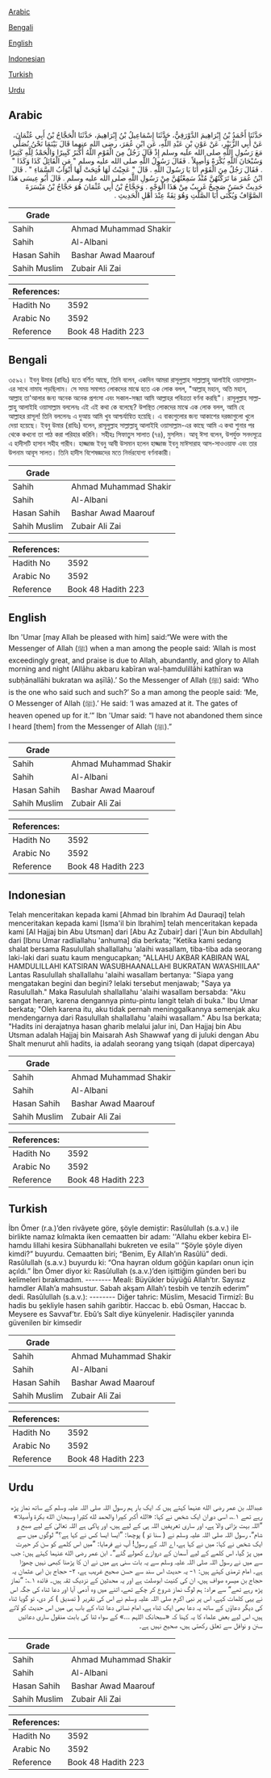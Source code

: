 [Arabic](#arabic)

[Bengali](#bengali)

[English](#english)

[Indonesian](#indonesian)

[Turkish](#turkish)

[Urdu](#urdu)

## Arabic


<div dir="rtl" lang="ar" style={{fontSize:'larger',backgroundColor:'#f8f9fa',padding:20}}>
حَدَّثَنَا أَحْمَدُ بْنُ إِبْرَاهِيمَ الدَّوْرَقِيُّ، حَدَّثَنَا إِسْمَاعِيلُ بْنُ إِبْرَاهِيمَ، حَدَّثَنَا الْحَجَّاجُ بْنُ أَبِي عُثْمَانَ، عَنْ أَبِي الزُّبَيْرِ، عَنْ عَوْنِ بْنِ عَبْدِ اللَّهِ، عَنِ ابْنِ عُمَرَ، رضى الله عنهما قَالَ بَيْنَمَا نَحْنُ نُصَلِّي مَعَ رَسُولِ اللَّهِ صلى الله عليه وسلم إِذْ قَالَ رَجُلٌ مِنَ الْقَوْمِ اللَّهُ أَكْبَرُ كَبِيرًا وَالْحَمْدُ لِلَّهِ كَثِيرًا وَسُبْحَانَ اللَّهِ بُكْرَةً وَأَصِيلاً ‏.‏ فَقَالَ رَسُولُ اللَّهِ صلى الله عليه وسلم ‏"‏ مَنِ الْقَائِلُ كَذَا وَكَذَا ‏"‏ ‏.‏ فَقَالَ رَجُلٌ مِنَ الْقَوْمِ أَنَا يَا رَسُولَ اللَّهِ ‏.‏ قَالَ ‏"‏ عَجِبْتُ لَهَا فُتِحَتْ لَهَا أَبْوَابُ السَّمَاءِ ‏"‏ ‏.‏ قَالَ ابْنُ عُمَرَ مَا تَرَكْتُهُنَّ مُنْذُ سَمِعْتُهُنَّ مِنْ رَسُولِ اللَّهِ صلى الله عليه وسلم ‏.‏ قَالَ أَبُو عِيسَى هَذَا حَدِيثٌ حَسَنٌ صَحِيحٌ غَرِيبٌ مِنْ هَذَا الْوَجْهِ ‏.‏ وَحَجَّاجُ بْنُ أَبِي عُثْمَانَ هُوَ حَجَّاجُ بْنُ مَيْسَرَةَ الصَّوَّافُ وَيُكْنَى أَبَا الصَّلْتِ وَهُوَ ثِقَةٌ عِنْدَ أَهْلِ الْحَدِيثِ ‏.‏
</div>
<div style={{backgroundColor:'#f8f9fa',padding:20, marginBottom: 10}}><table> <thead> <tr> <th>Grade</th> <th></th> </tr> </thead> <tbody> <tr><td>Sahih</td><td>Ahmad Muhammad Shakir</td></tr><tr><td>Sahih</td><td>Al-Albani</td></tr><tr><td>Hasan Sahih</td><td>Bashar Awad Maarouf</td></tr><tr><td>Sahih Muslim</td><td>Zubair Ali Zai</td></tr></tbody></table><table> <thead> <tr> <th>References:</th> <th></th> </tr> </thead> <tbody><tr><td>Hadith No</td><td>3592</td></tr><tr><td>Arabic No</td><td>3592</td></tr><tr><td>Reference</td><td>Book 48 Hadith 223</td></tr></tbody></table></div>

## Bengali


<div dir="ltr" lang="bn" style={{fontSize:'larger',backgroundColor:'#f8f9fa',padding:20}}>
৩৫৯২। ইবনু উমার (রাযিঃ) হতে বর্ণিত আছে, তিনি বলেন, একদিন আমরা রাসূলুল্লাহ সাল্লাল্লাহু আলাইহি ওয়াসাল্লাম-এর সাথে নামায পড়ছিলাম। সে সময় সমাগত লোকদের মাঝে হতে এক লোক বলল, "আল্লাহ্‌ মহান, অতি মহান, আল্লাহ তা'আলার জন্য অনেক অনেক প্রশংসা এবং সকাল-সন্ধ্যা আমি আল্লাহর পবিত্রতা বর্ণনা করছি"। রাসূলুল্লাহ সাল্লাল্লাহু আলাইহি ওয়াসাল্লাম বললেনঃ এই এই কথা কে বলেছে? উপস্থিত লোকদের মাঝে এক লোক বলল, আমি হে আল্লাহর রাসূল! তিনি বললেনঃ এ দুআয় আমি খুব আশ্চর্যান্বিত হয়েছি। এ বাক্যগুলোর জন্য আকাশের দরজাগুলো খুলে দেয়া হয়েছে। ইবনু উমার (রাযিঃ) বলেন, রাসূলুল্লাহ সাল্লাল্লাহু আলাইহি ওয়াসাল্লাম-এর কাছে আমি এ কথা শুনার পর থেকে কখনো তা পাঠ করা পরিহার করিনি। সহীহঃ সিফাতুস সালাত (৭৪), মুসলিম। আবূ ঈসা বলেন, উপর্যুক্ত সনদসূত্রে এ হাদীসটি হাসান সহীহ গারীব। হাজ্জাজ ইবনু আবী উসমান হলেন হাজ্জাজ ইবনু মাঈসারাহ আস-সাওওয়াফ এবং তার উপনাম আবূস সালত। তিনি হাদীস বিশেষজ্ঞদের মতে নির্ভরযোগ্য বর্ণনাকারী।
</div>
<div style={{backgroundColor:'#f8f9fa',padding:20, marginBottom: 10}}><table> <thead> <tr> <th>Grade</th> <th></th> </tr> </thead> <tbody> <tr><td>Sahih</td><td>Ahmad Muhammad Shakir</td></tr><tr><td>Sahih</td><td>Al-Albani</td></tr><tr><td>Hasan Sahih</td><td>Bashar Awad Maarouf</td></tr><tr><td>Sahih Muslim</td><td>Zubair Ali Zai</td></tr></tbody></table><table> <thead> <tr> <th>References:</th> <th></th> </tr> </thead> <tbody><tr><td>Hadith No</td><td>3592</td></tr><tr><td>Arabic No</td><td>3592</td></tr><tr><td>Reference</td><td>Book 48 Hadith 223</td></tr></tbody></table></div>

## English


<div dir="ltr" lang="en" style={{fontSize:'larger',backgroundColor:'#f8f9fa',padding:20}}>
Ibn 'Umar [may Allah be pleased with him] said:“We were with the Messenger of Allah (ﷺ) when a man among the people said: ‘Allah is most exceedingly great, and praise is due to Allah, abundantly, and glory to Allah morning and night (Allāhu akbaru kabīran wal-ḥamdulillāhi kathīran wa subḥānallāhi bukratan wa aṣīlā).’ So the Messenger of Allah (ﷺ) said: ‘Who is the one who said such and such?’ So a man among the people said: ‘Me, O Messenger of Allah (ﷺ).’ He said: ‘I was amazed at it. The gates of heaven opened up for it.’” Ibn 'Umar said: “I have not abandoned them since I heard [them] from the Messenger of Allah (ﷺ).”
</div>
<div style={{backgroundColor:'#f8f9fa',padding:20, marginBottom: 10}}><table> <thead> <tr> <th>Grade</th> <th></th> </tr> </thead> <tbody> <tr><td>Sahih</td><td>Ahmad Muhammad Shakir</td></tr><tr><td>Sahih</td><td>Al-Albani</td></tr><tr><td>Hasan Sahih</td><td>Bashar Awad Maarouf</td></tr><tr><td>Sahih Muslim</td><td>Zubair Ali Zai</td></tr></tbody></table><table> <thead> <tr> <th>References:</th> <th></th> </tr> </thead> <tbody><tr><td>Hadith No</td><td>3592</td></tr><tr><td>Arabic No</td><td>3592</td></tr><tr><td>Reference</td><td>Book 48 Hadith 223</td></tr></tbody></table></div>

## Indonesian


<div dir="ltr" lang="id" style={{fontSize:'larger',backgroundColor:'#f8f9fa',padding:20}}>
Telah menceritakan kepada kami [Ahmad bin Ibrahim Ad Dauraqi] telah menceritakan kepada kami [Isma'il bin Ibrahim] telah menceritakan kepada kami [Al Hajjaj bin Abu Utsman] dari [Abu Az Zubair] dari ['Aun bin Abdullah] dari [Ibnu Umar radliallahu 'anhuma] dia berkata; "Ketika kami sedang shalat bersama Rasulullah shallallahu 'alaihi wasallam, tiba-tiba ada seorang laki-laki dari suatu kaum mengucapkan; "ALLAHU AKBAR KABIRAN WAL HAMDULILLAHI KATSIRAN WASUBHAANALLAHI BUKRATAN WA'ASHIILAA" Lantas Rasulullah shallallahu 'alaihi wasallam bertanya: "Siapa yang mengatakan begini dan begini? lelaki tersebut menjawab; "Saya ya Rasulullah." Maka Rasululah shallallahu 'alaihi wasallam bersabda: "Aku sangat heran, karena dengannya pintu-pintu langit telah di buka." Ibu Umar berkata; "Oleh karena itu, aku tidak pernah meninggalkannya semenjak aku mendengarnya dari Rasulullah shallallahu 'alaihi wasallam." Abu Isa berkata; "Hadits ini derajatnya hasan gharib melalui jalur ini, Dan Hajjaj bin Abu Utsman adalah Hajjaj bin Maisarah Ash Shawwaf yang di juluki dengan Abu Shalt menurut ahli hadits, ia adalah seorang yang tsiqah (dapat dipercaya)
</div>
<div style={{backgroundColor:'#f8f9fa',padding:20, marginBottom: 10}}><table> <thead> <tr> <th>Grade</th> <th></th> </tr> </thead> <tbody> <tr><td>Sahih</td><td>Ahmad Muhammad Shakir</td></tr><tr><td>Sahih</td><td>Al-Albani</td></tr><tr><td>Hasan Sahih</td><td>Bashar Awad Maarouf</td></tr><tr><td>Sahih Muslim</td><td>Zubair Ali Zai</td></tr></tbody></table><table> <thead> <tr> <th>References:</th> <th></th> </tr> </thead> <tbody><tr><td>Hadith No</td><td>3592</td></tr><tr><td>Arabic No</td><td>3592</td></tr><tr><td>Reference</td><td>Book 48 Hadith 223</td></tr></tbody></table></div>

## Turkish


<div dir="ltr" lang="tr" style={{fontSize:'larger',backgroundColor:'#f8f9fa',padding:20}}>
İbn Ömer (r.a.)’den rivâyete göre, şöyle demiştir: Rasûlullah (s.a.v.) ile birlikte namaz kılmakta iken cemaatten bir adam: ''Allahu ekber kebira El-hamdu lillahi kesira Sübhanallahi bukreten ve esila'' “Şöyle şöyle diyen kimdi?” buyurdu. Cemaatten biri; “Benim, Ey Allah’ın Rasûlü” dedi. Rasûlullah (s.a.v.) buyurdu ki: “Ona hayran oldum göğün kapıları onun için açıldı.” İbn Ömer diyor ki: Rasûlullah (s.a.v.)’den işittiğim günden beri bu kelimeleri bırakmadım. -------- Meali: Büyükler büyüğü Allah’tır. Sayısız hamdler Allah’a mahsustur. Sabah akşam Allah’ı tesbih ve tenzih ederim” dedi. Rasûlullah (s.a.v.): -------- Diğer tahric: Müslim, Mesacid Tirmizî: Bu hadis bu şekliyle hasen sahih garibtir. Haccac b. ebû Osman, Haccac b. Meysere es Savvaf’tır. Ebû’s Salt diye künyelenir. Hadisçiler yanında güvenilen bir kimsedir
</div>
<div style={{backgroundColor:'#f8f9fa',padding:20, marginBottom: 10}}><table> <thead> <tr> <th>Grade</th> <th></th> </tr> </thead> <tbody> <tr><td>Sahih</td><td>Ahmad Muhammad Shakir</td></tr><tr><td>Sahih</td><td>Al-Albani</td></tr><tr><td>Hasan Sahih</td><td>Bashar Awad Maarouf</td></tr><tr><td>Sahih Muslim</td><td>Zubair Ali Zai</td></tr></tbody></table><table> <thead> <tr> <th>References:</th> <th></th> </tr> </thead> <tbody><tr><td>Hadith No</td><td>3592</td></tr><tr><td>Arabic No</td><td>3592</td></tr><tr><td>Reference</td><td>Book 48 Hadith 223</td></tr></tbody></table></div>

## Urdu


<div dir="rtl" lang="ur" style={{fontSize:'larger',backgroundColor:'#f8f9fa',padding:20}}>
عبداللہ بن عمر رضی الله عنہما کہتے ہیں کہ ایک بار ہم رسول اللہ صلی اللہ علیہ وسلم کے ساتھ نماز پڑھ رہے تھے ۱؎، اسی دوران ایک شخص نے کہا: «الله أكبر كبيرا والحمد لله كثيرا وسبحان الله بكرة وأصيلا» ”اللہ بہت بڑائی والا ہے، اور ساری تعریفیں اللہ ہی کے لیے ہیں، اور پاکی ہے اللہ تعالیٰ کے لیے صبح و شام“، رسول اللہ صلی اللہ علیہ وسلم نے ( سنا تو ) پوچھا: ”ایسا ایسا کس نے کہا ہے؟“ لوگوں میں سے ایک شخص نے کہا: میں نے کہا ہے، اے اللہ کے رسول! آپ نے فرمایا: ”میں اس کلمے کو سن کر حیرت میں پڑ گیا، اس کلمے کے لیے آسمان کے دروازے کھولے گئے“۔ ابن عمر رضی الله عنہما کہتے ہیں: جب سے میں نے رسول اللہ صلی اللہ علیہ وسلم سے یہ بات سنی ہے میں نے ان کا پڑھنا کبھی نہیں چھوڑا ہے۔ امام ترمذی کہتے ہیں: ۱- یہ حدیث اس سند سے حسن صحیح غریب ہے، ۲- حجاج بن ابی عثمان یہ حجاج بن میسرہ صواف ہیں، ان کی کنیت ابوصلت ہے اور یہ محدثین کے نزدیک ثقہ ہیں۔ فائدہ ۱؎: ”نماز پڑھ رہے تھے“ سے مراد: ہم لوگ نماز شروع کر چکے تھے، اتنے میں وہ آدمی آیا اور دعا ثناء کی جگہ اس نے یہی کلمات کہے، اس پر نبی اکرم صلی اللہ علیہ وسلم نے اس کی تقریر ( تصدیق ) کر دی، تو گویا ثناء کی دیگر دعاؤں کے ساتھ یہ دعا بھی ایک ثناء ہے، امام نسائی دعا ثناء کے باب ہی میں اس حدیث کو لاتے ہیں، اس لیے بعض علماء کا یہ کہنا کہ «سبحانک اللہم …» کے سواء ثنا کی بابت منقول ساری دعائیں سنن و نوافل سے تعلق رکھتی ہیں، صحیح نہیں ہے۔
</div>
<div style={{backgroundColor:'#f8f9fa',padding:20, marginBottom: 10}}><table> <thead> <tr> <th>Grade</th> <th></th> </tr> </thead> <tbody> <tr><td>Sahih</td><td>Ahmad Muhammad Shakir</td></tr><tr><td>Sahih</td><td>Al-Albani</td></tr><tr><td>Hasan Sahih</td><td>Bashar Awad Maarouf</td></tr><tr><td>Sahih Muslim</td><td>Zubair Ali Zai</td></tr></tbody></table><table> <thead> <tr> <th>References:</th> <th></th> </tr> </thead> <tbody><tr><td>Hadith No</td><td>3592</td></tr><tr><td>Arabic No</td><td>3592</td></tr><tr><td>Reference</td><td>Book 48 Hadith 223</td></tr></tbody></table></div>